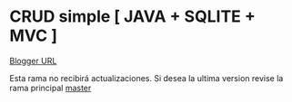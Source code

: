 # CRUD simple [ JAVA + SQLITE + MVC ]

[Blogger URL](http://matrixdevelopments.blogspot.com/2015/12/crud-simple-java-sqlite-mvc.html)

Esta rama no recibirá actualizaciones. Si desea la ultima version revise la rama principal [master](https://github.com/shinigamicorei7/java_crud)